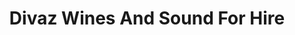 ---
title: "Divaz Wines And Sound For Hire"
url: /eldoret/divaz-wines-and-sound-for-hire/
shop: Wein
---
